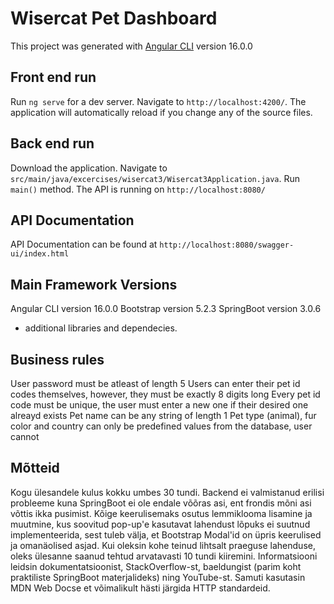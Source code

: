 # Wisercat Pet Dashboard

This project was generated with [Angular CLI](https://github.com/angular/angular-cli) version 16.0.0

## Front end run

Run `ng serve` for a dev server. Navigate to `http://localhost:4200/`. The application will automatically reload if you change any of the source files.


## Back end run

Download the application. Navigate to `src/main/java/excercises/wisercat3/Wisercat3Application.java`. Run `main()` method. The API is running on
`http://localhost:8080/`


## API Documentation

API Documentation can be found at `http://localhost:8080/swagger-ui/index.html`

## Main Framework Versions

Angular CLI version 16.0.0
Bootstrap version 5.2.3
SpringBoot version 3.0.6

+ additional libraries and dependecies.

## Business rules

User password must be atleast of length 5
Users can enter their pet id codes themselves, however, they must be exactly 8 digits long
Every pet id code must be unique, the user must enter a new one if their desired one alreayd exists
Pet name can be any string of length 1
Pet type (animal), fur color and country can only be predefined values from the database, user cannot 



## Mõtteid

Kogu ülesandele kulus kokku umbes 30 tundi. Backend ei valmistanud erilisi probleeme kuna SpringBoot ei ole endale võõras asi,
ent frondis mõni asi võttis ikka pusimist. Kõige keerulisemaks osutus lemmiklooma lisamine ja muutmine, kus soovitud pop-up'e kasutavat lahendust
lõpuks ei suutnud implementeerida, sest tuleb välja, et Bootstrap Modal'id on üpris keerulised ja omanäolised asjad. Kui oleksin kohe teinud lihtsalt praeguse
lahenduse, oleks ülesanne saanud tehtud arvatavasti 10 tundi kiiremini. Informatsiooni leidsin dokumentatsioonist, StackOverflow-st, baeldungist (parim koht praktiliste SpringBoot materjalideks) ning YouTube-st. Samuti kasutasin MDN Web Docse et võimalikult hästi järgida HTTP standardeid.
